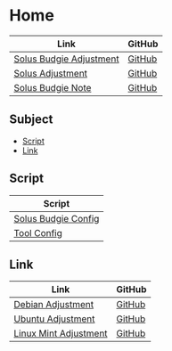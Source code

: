 

# Home

| Link | GitHub |
| ---- | ------ |
| [Solus Budgie Adjustment](https://samwhelp.github.io/solus-budgie-adjustment/) | [GitHub](https://github.com/samwhelp/solus-budgie-adjustment) |
| [Solus Adjustment](https://samwhelp.github.io/solus-adjustment/) | [GitHub](https://github.com/samwhelp/solus-adjustment) |
| [Solus Budgie Note](https://samwhelp.github.io/note-about-solus-budgie/) | [GitHub](https://github.com/samwhelp/note-about-solus-budgie) |




## Subject

* [Script](#script)
* [Link](#link)




## Script

| Script |
| ------ |
| [Solus Budgie Config](https://github.com/samwhelp/solus-budgie-adjustment/tree/main/prototype/main/budgie-config) |
| [Tool Config](https://github.com/samwhelp/solus-adjustment/tree/main/prototype/main/tool-config/part) |




## Link

| Link | GitHub |
| ---- | ------ |
| [Debian Adjustment](https://samwhelp.github.io/debian-adjustment/) | [GitHub](https://github.com/samwhelp/debian-adjustment) |
| [Ubuntu Adjustment](https://samwhelp.github.io/ubuntu-adjustment/) | [GitHub](https://github.com/samwhelp/ubuntu-adjustment) |
| [Linux Mint Adjustment](https://samwhelp.github.io/linuxmint-adjustment/) | [GitHub](https://github.com/samwhelp/linuxmint-adjustment) |
